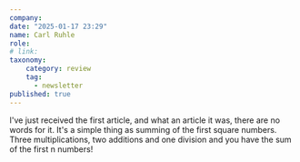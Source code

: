 ```yaml
---
company: 
date: "2025-01-17 23:29"
name: Carl Ruhle
role: 
# link:
taxonomy:
    category: review
    tag:
      - newsletter
published: true
---
```


I've just received the first article, and what an article it was, there are no words for it. It's a simple thing as summing of the first square numbers. Three multiplications, two additions and one division and you have the sum of the first n numbers!
